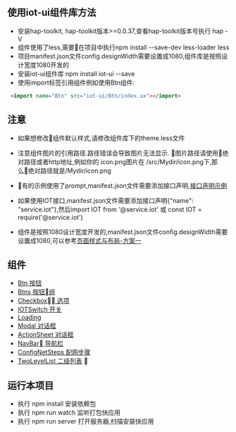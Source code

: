 ## 使用iot-ui组件库方法

* 安装hap-toolkit, hap-toolkit版本>=0.0.37,查看hap-toolkit版本号执行 hap -V
* 组件使用了less,需要在项目中执行npm install --save-dev less-loader less
* 项目manifest.json文件config.designWidth需要设置成1080,组件库是按照设计宽度1080开发的
* 安装iot-ui组件库 npm install iot-ui --save
* 使用import标签引用组件例如使用Btn组件:

``` html
 <import name="Btn" src="iot-ui/Btn/index.ux"></import>
```

## 注意

+ 如果想修改组件默认样式,请修改组件库下的theme.less文件
+ 注意组件图片的引用路径.路径错误会导致图片无法显示. 图片路径请使用绝对路径或者http地址,例如你的 icon.png图片在  <project name>/src/Mydir/icon.png下,那么绝对路径就是/Mydir/icon.png

+ 有的示例使用了prompt,manifest.json文件需要添加接口声明,[接口声明示例](https://doc.quickapp.cn/features/system/prompt.html)
+ 如果使用IOT接口,manifest.json文件需要添加接口声明{"name": "service.iot"},然后import IOT from '@service.iot' 或 const IOT = require('@service.iot')
+ 组件是按照1080设计宽度开发的,manifest.json文件config.designWidth需要设置成1080,可以参考[页面样式与布局-方案一](https://doc.quickapp.cn/tutorial/framework/page-style-and-layout.html)

## 组件
+ [Btn 按钮](/docs/Btn.md)
+ [Btns 按钮组](/docs/Btns.md)
+ [Checkbox 选项](/docs/Checkbox.md)
+ [IOTSwitch 开关](/docs/IOTSwitch.md)
+ [Loading](/docs/Loading.md)
+ [Modal 对话框](/docs/Modal.md)
+ [ActionSheet 对话框](/docs/ActionSheet.md)
+ [NavBar 导航栏](/docs/NavBar.md)
+ [ConfigNetSteps 配网步骤](/docs/ConfigNetSteps.md)
+ [TwoLevelList 二级列表](/docs/TwoLevelList.md)


## 运行本项目

+ 执行 npm install 安装依赖包
+ 执行 npm run watch 监听打包快应用
+ 执行 npm run server 打开服务器,扫描安装快应用